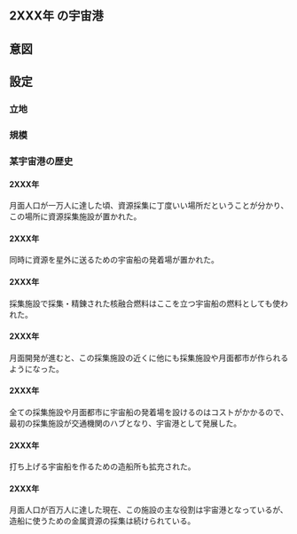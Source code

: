 ## 2XXX年 の宇宙港

## 意図


## 設定

### 立地

### 規模

### 某宇宙港の歴史

#### 2XXX年
月面人口が一万人に達した頃、資源採集に丁度いい場所だということが分かり、この場所に資源採集施設が置かれた。

#### 2XXX年
同時に資源を星外に送るための宇宙船の発着場が置かれた。

#### 2XXX年
採集施設で採集・精錬された核融合燃料はここを立つ宇宙船の燃料としても使われた。

#### 2XXX年
月面開発が進むと、この採集施設の近くに他にも採集施設や月面都市が作られるようになった。

#### 2XXX年
全ての採集施設や月面都市に宇宙船の発着場を設けるのはコストがかかるので、最初の採集施設が交通機関のハブとなり、宇宙港として発展した。

#### 2XXX年
打ち上げる宇宙船を作るための造船所も拡充された。

#### 2XXX年
月面人口が百万人に達した現在、この施設の主な役割は宇宙港となっているが、造船に使うための金属資源の採集は続けられている。
